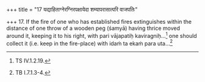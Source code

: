 +++
title = "17 यद्याहिताग्नेरग्निरपक्षायेदा शम्यापरासात्परि वाजपतिः"

+++
17. If the fire of one who has established fires extinguishes within the distance of one throw of a wooden peg (śamyā) having thrice moved around it, keeping it to his right, with pari vājapatiḥ kaviragniḥ...[^1] one should collect it (i.e. keep in the fire-place) with idaṁ ta ekaṁ para uta...[^2]  


[^1]: TS IV.1.2.19.  

[^2]: TB I.7.1.3-4. 
